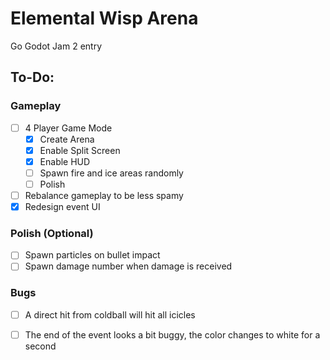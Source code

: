 # Elemental Wisp Arena
Go Godot Jam 2 entry

## To-Do:

### Gameplay
- [ ] 4 Player Game Mode
  - [x] Create Arena
  - [x] Enable Split Screen
  - [x] Enable HUD
  - [ ] Spawn fire and ice areas randomly
  - [ ] Polish
- [ ] Rebalance gameplay to be less spamy
- [x] Redesign event UI

### Polish (Optional)
- [ ] Spawn particles on bullet impact
- [ ] Spawn damage number when damage is received

### Bugs
- [ ] A direct hit from coldball will hit all icicles
- [ ] The end of the event looks a bit buggy, the color changes to white for a second

